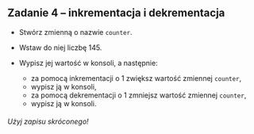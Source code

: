 ## Zadanie 4 &ndash; inkrementacja i dekrementacja

* Stwórz zmienną o nazwie `counter`. 
* Wstaw do niej liczbę 145. 
* Wypisz jej wartość w konsoli, a następnie:

    * za pomocą inkrementacji o 1 zwiększ wartość zmiennej `counter`,
    * wypisz ją w konsoli,
    * za pomocą dekrementacji o 1 zmniejsz wartość zmiennej `counter`,
    * wypisz ją w konsoli.

###### Użyj zapisu skróconego!